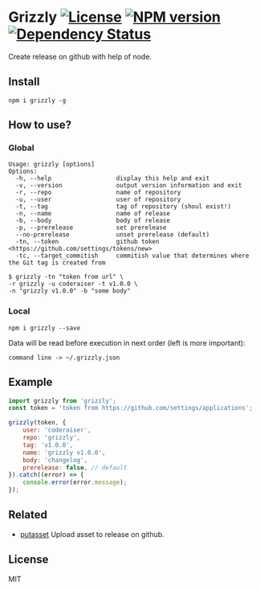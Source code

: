 # Grizzly [![License][LicenseIMGURL]][LicenseURL] [![NPM version][NPMIMGURL]][NPMURL] [![Dependency Status][DependencyStatusIMGURL]][DependencyStatusURL]

Create release on github with help of node.

## Install

```
npm i grizzly -g
```

## How to use?

### Global

```
Usage: grizzly [options]
Options:
  -h, --help                  display this help and exit
  -v, --version               output version information and exit
  -r, --repo                  name of repository
  -u, --user                  user of repository
  -t, --tag                   tag of repository (shoul exist!)
  -n, --name                  name of release
  -b, --body                  body of release
  -p, --prerelease            set prerelease
  --no-prerelease             unset prerelease (default)
  -tn, --token                github token <https://github.com/settings/tokens/new>
  -tc, --target_commitish     commitish value that determines where the Git tag is created from

$ grizzly -tn "token from url" \
-r grizzly -u coderaiser -t v1.0.0 \
-n "grizzly v1.0.0" -b "some body"
```

### Local

```
npm i grizzly --save
```

Data will be read before execution in next order (left is more important):

`command line -> ~/.grizzly.json`

## Example

```js
import grizzly from 'grizzly';
const token = 'token from https://github.com/settings/applications';

grizzly(token, {
    user: 'coderaiser',
    repo: 'grizzly',
    tag: 'v1.0.0',
    name: 'grizzly v1.0.0',
    body: 'changelog',
    prerelease: false, // default
}).catch((error) => {
    console.error(error.message);
});
```

## Related

- [putasset](https://github.com/coderaiser/node-putasset "Putasset") Upload asset to release on github.

## License

MIT

[NPMIMGURL]: https://img.shields.io/npm/v/grizzly.svg?style=flat
[DependencyStatusIMGURL]: https://img.shields.io/david/coderaiser/node-grizzly.svg?style=flat
[LicenseIMGURL]: https://img.shields.io/badge/license-MIT-317BF9.svg?style=flat
[NPMURL]: https://npmjs.org/package/grizzly "npm"
[DependencyStatusURL]: https://david-dm.org/coderaiser/node-grizzly "Dependency Status"
[LicenseURL]: https://tldrlegal.com/license/mit-license "MIT License"
